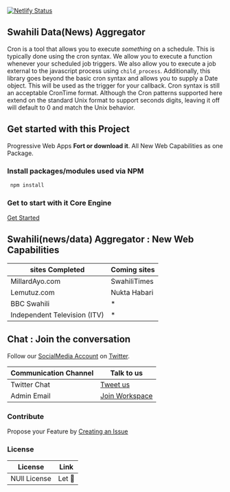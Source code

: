 [![Netlify Status](https://api.netlify.com/api/v1/badges/842b447a-4bdc-48a3-b59f-9c5bb3734a73/deploy-status)](https://app.netlify.com/sites/dataggrigator/deploys)
## Swahili Data(News) Aggregator


Cron is a tool that allows you to execute _something_ on a schedule. This is
typically done using the cron syntax. We allow you to execute a function
whenever your scheduled job triggers. We also allow you to execute a job
external to the javascript process using `child_process`. Additionally, this
library goes beyond the basic cron syntax and allows you to
supply a Date object. This will be used as the trigger for your callback. Cron
syntax is still an acceptable CronTime format. Although the Cron patterns
supported here extend on the standard Unix format to support seconds digits,
leaving it off will default to 0 and match the Unix behavior.

## Get started with this Project 

Progressive Web Apps **Fort or download it**. All New Web Capabilities as one Package.

### Install packages/modules used via NPM

```bash
 npm install
```

### Get to start with it Core Engine 

[Get Started](https://github.com/Kijacode/SwahiliAggregator-Core)


## Swahili(news/data) Aggregator : New Web Capabilities

| sites Completed | Coming sites |
| --- | --- |
| MillardAyo.com | SwahiliTimes | 
Lemutuz.com | Nukta Habari | 
| BBC Swahili | * | 
| Independent Television (ITV) |  * | 



## Chat : Join the conversation 

Follow our [SocialMedia Account](https://twitter.com/Kijacode) on [Twitter](https://twitter.com/Kijacode).  

| Communication Channel | Talk to us |
| --- | --- |
| Twitter Chat | [Tweet us](https://twitter.com/Kijacode) |
| Admin Email | [Join Workspace](http://bit.ly/2oPNK7S) |



### Contribute
Propose your Feature by [Creating an Issue](https://github.com/Kijacode/NewsAggregator/issues)

### License
| License | Link |
| --- | --- |
| NUll License | Let 🤴 |
